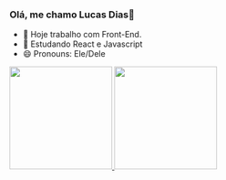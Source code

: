 ### Olá, me chamo Lucas Dias👋

<!--
**LucasFDias/LucasFDias** is a ✨ _special_ ✨ repository because its `README.md` (this file) appears on your GitHub profile.
-->

- 🔭 Hoje trabalho com Front-End.
- 🌱 Estudando React e Javascript
- 😄 Pronouns: Ele/Dele
<!--- 👯 I’m looking to collaborate on ...
- 🤔 I’m looking for help with ...
- 💬 Ask me about ...
- 📫 How to reach me: ...
- ⚡ Fun fact: ...-->

<div>
  <a href='https://github.com/LucasFDias'>
  <img height='180em' src='https://github.readme.stats.vercel.app/api?username=LucasFDias&show_icons=true&theme=dracula&include_all_Commits=true&count_private=true'/>
  <img height='180em' src='https://github.readme.stats.vercel.app/api/top_langs/?username=LucasFDias&layout=compact&theme=dracula&langs_count=168'/>
</div>

 
